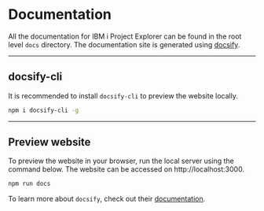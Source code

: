 # Documentation

All the documentation for IBM i Project Explorer can be found in the root level `docs` directory. The documentation site is generated using [docsify](https://docsify.js.org).

---


## docsify-cli

It is recommended to install `docsify-cli` to preview the website locally.

```bash
npm i docsify-cli -g
```

---

## Preview website

To preview the website in your browser, run the local server using the command below. The website can be accessed on http://localhost:3000.


```bash
npm run docs
```

To learn more about `docsify`, check out their [documentation](https://docsify.js.org).